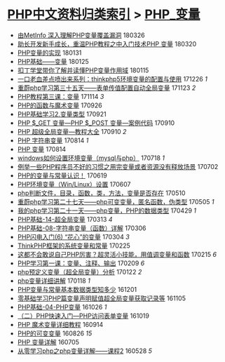 [PHP中文资料归类索引](../README.md) > [PHP_变量](PHP_变量.md)
====
- [由MetInfo 深入理解PHP变量覆盖漏洞](http://jkwz.applinzi.com/ittc/7084717516830278662.html#%E7%94%B1MetInfo+%E6%B7%B1%E5%85%A5%E7%90%86%E8%A7%A3PHP%E5%8F%98%E9%87%8F%E8%A6%86%E7%9B%96%E6%BC%8F%E6%B4%9E) 180326  
- [助长开发新手成长，重温PHP教程之中入门技术PHP 变量](http://jkwz.applinzi.com/ittc/7082376413548381195.html#%E5%8A%A9%E9%95%BF%E5%BC%80%E5%8F%91%E6%96%B0%E6%89%8B%E6%88%90%E9%95%BF%EF%BC%8C%E9%87%8D%E6%B8%A9PHP%E6%95%99%E7%A8%8B%E4%B9%8B%E4%B8%AD%E5%85%A5%E9%97%A8%E6%8A%80%E6%9C%AFPHP+%E5%8F%98%E9%87%8F) 180320  
- [PHP变量的实现](http://jkwz.applinzi.com/ittc/7064687036168930314.html#PHP%E5%8F%98%E9%87%8F%E7%9A%84%E5%AE%9E%E7%8E%B0) 180131  
- [PHP基础——变量](http://jkwz.applinzi.com/ittc/7062641414637093894.html#PHP%E5%9F%BA%E7%A1%80%E2%80%94%E2%80%94%E5%8F%98%E9%87%8F) 180125  
- [扣丁学堂带你了解并读懂PHP变量作用域](http://jkwz.applinzi.com/ittc/7058793979846329350.html#%E6%89%A3%E4%B8%81%E5%AD%A6%E5%A0%82%E5%B8%A6%E4%BD%A0%E4%BA%86%E8%A7%A3%E5%B9%B6%E8%AF%BB%E6%87%82PHP%E5%8F%98%E9%87%8F%E4%BD%9C%E7%94%A8%E5%9F%9F) 180115  
- [一口老血差点喷出来系列：thinkphp5环境变量的配置与使用](http://jkwz.applinzi.com/ittc/7051515957841757201.html#%E4%B8%80%E5%8F%A3%E8%80%81%E8%A1%80%E5%B7%AE%E7%82%B9%E5%96%B7%E5%87%BA%E6%9D%A5%E7%B3%BB%E5%88%97%EF%BC%9Athinkphp5%E7%8E%AF%E5%A2%83%E5%8F%98%E9%87%8F%E7%9A%84%E9%85%8D%E7%BD%AE%E4%B8%8E%E4%BD%BF%E7%94%A8) 171226 *1* 
- [重蔚php学习第三十五天——表单传值配置自动全局变量](http://jkwz.applinzi.com/ittc/7039085530262799376.html#%E9%87%8D%E8%94%9Aphp%E5%AD%A6%E4%B9%A0%E7%AC%AC%E4%B8%89%E5%8D%81%E4%BA%94%E5%A4%A9%E2%80%94%E2%80%94%E8%A1%A8%E5%8D%95%E4%BC%A0%E5%80%BC%E9%85%8D%E7%BD%AE%E8%87%AA%E5%8A%A8%E5%85%A8%E5%B1%80%E5%8F%98%E9%87%8F) 171123 *2* 
- [PHP教程第三课：变量](http://jkwz.applinzi.com/ittc/7034390556149548048.html#PHP%E6%95%99%E7%A8%8B%E7%AC%AC%E4%B8%89%E8%AF%BE%EF%BC%9A%E5%8F%98%E9%87%8F) 171114 *3* 
- [PHP的函数与魔术变量](http://jkwz.applinzi.com/ittc/7017706836181124113.html#PHP%E7%9A%84%E5%87%BD%E6%95%B0%E4%B8%8E%E9%AD%94%E6%9C%AF%E5%8F%98%E9%87%8F) 170926  
- [PHP基础学习2.变量类型](http://jkwz.applinzi.com/ittc/7015053246270538768.html#PHP%E5%9F%BA%E7%A1%80%E5%AD%A6%E4%B9%A02.%E5%8F%98%E9%87%8F%E7%B1%BB%E5%9E%8B) 170921  
- [PHP $_GET 变量—PHP $_POST 变量—案例代码](http://jkwz.applinzi.com/ittc/7011634566719341585.html#PHP+%24_GET+%E5%8F%98%E9%87%8F%E2%80%94PHP+%24_POST+%E5%8F%98%E9%87%8F%E2%80%94%E6%A1%88%E4%BE%8B%E4%BB%A3%E7%A0%81) 170910  
- [PHP 超级全局变量—教程大全](http://jkwz.applinzi.com/ittc/7011402497506411537.html#PHP+%E8%B6%85%E7%BA%A7%E5%85%A8%E5%B1%80%E5%8F%98%E9%87%8F%E2%80%94%E6%95%99%E7%A8%8B%E5%A4%A7%E5%85%A8) 170910 *2* 
- [PHP 字符串变量](http://jkwz.applinzi.com/ittc/7001567740018820113.html#PHP+%E5%AD%97%E7%AC%A6%E4%B8%B2%E5%8F%98%E9%87%8F) 170814 *1* 
- [PHP 变量](http://jkwz.applinzi.com/ittc/7001566199996220433.html#PHP+%E5%8F%98%E9%87%8F) 170814  
- [windows如何设置环境变量（mysql与php）](http://jkwz.applinzi.com/ittc/6991268116020331537.html#windows%E5%A6%82%E4%BD%95%E8%AE%BE%E7%BD%AE%E7%8E%AF%E5%A2%83%E5%8F%98%E9%87%8F%EF%BC%88mysql%E4%B8%8Ephp%EF%BC%89) 170718 *1* 
- [例举一些PHP程序员不好的习惯之用完变量或者资源没有释放场景](http://jkwz.applinzi.com/ittc/6985716310494151685.html#%E4%BE%8B%E4%B8%BE%E4%B8%80%E4%BA%9BPHP%E7%A8%8B%E5%BA%8F%E5%91%98%E4%B8%8D%E5%A5%BD%E7%9A%84%E4%B9%A0%E6%83%AF%E4%B9%8B%E7%94%A8%E5%AE%8C%E5%8F%98%E9%87%8F%E6%88%96%E8%80%85%E8%B5%84%E6%BA%90%E6%B2%A1%E6%9C%89%E9%87%8A%E6%94%BE%E5%9C%BA%E6%99%AF) 170702  
- [PHP的变量与常量认识！](http://jkwz.applinzi.com/ittc/6980864403158074373.html#PHP%E7%9A%84%E5%8F%98%E9%87%8F%E4%B8%8E%E5%B8%B8%E9%87%8F%E8%AE%A4%E8%AF%86%EF%BC%81) 170619  
- [PHP环境变量（Win/Linux）设置](http://jkwz.applinzi.com/ittc/6976362644981154821.html#PHP%E7%8E%AF%E5%A2%83%E5%8F%98%E9%87%8F%EF%BC%88Win%2FLinux%EF%BC%89%E8%AE%BE%E7%BD%AE) 170607  
- [php判断文件，目录，函数，类，方法，变量是否存在](http://jkwz.applinzi.com/ittc/6966181918100947972.html#php%E5%88%A4%E6%96%AD%E6%96%87%E4%BB%B6%EF%BC%8C%E7%9B%AE%E5%BD%95%EF%BC%8C%E5%87%BD%E6%95%B0%EF%BC%8C%E7%B1%BB%EF%BC%8C%E6%96%B9%E6%B3%95%EF%BC%8C%E5%8F%98%E9%87%8F%E6%98%AF%E5%90%A6%E5%AD%98%E5%9C%A8) 170510  
- [重蔚php学习第二十七天——php可变变量，匿名函数，伪类型](http://jkwz.applinzi.com/ittc/6964314460935160837.html#%E9%87%8D%E8%94%9Aphp%E5%AD%A6%E4%B9%A0%E7%AC%AC%E4%BA%8C%E5%8D%81%E4%B8%83%E5%A4%A9%E2%80%94%E2%80%94php%E5%8F%AF%E5%8F%98%E5%8F%98%E9%87%8F%EF%BC%8C%E5%8C%BF%E5%90%8D%E5%87%BD%E6%95%B0%EF%BC%8C%E4%BC%AA%E7%B1%BB%E5%9E%8B) 170505 *1* 
- [我的php学习第二十一天——php变量，PHP的数据类型](http://jkwz.applinzi.com/ittc/6961934163237143557.html#%E6%88%91%E7%9A%84php%E5%AD%A6%E4%B9%A0%E7%AC%AC%E4%BA%8C%E5%8D%81%E4%B8%80%E5%A4%A9%E2%80%94%E2%80%94php%E5%8F%98%E9%87%8F%EF%BC%8CPHP%E7%9A%84%E6%95%B0%E6%8D%AE%E7%B1%BB%E5%9E%8B) 170429 *1* 
- [PHP基础-14-超全局变量](http://jkwz.applinzi.com/ittc/6944475770478134277.html#PHP%E5%9F%BA%E7%A1%80-14-%E8%B6%85%E5%85%A8%E5%B1%80%E5%8F%98%E9%87%8F) 170313 *4* 
- [PHP基础-08-字符串变量（函数）详解](http://jkwz.applinzi.com/ittc/6941887518856446980.html#PHP%E5%9F%BA%E7%A1%80-08-%E5%AD%97%E7%AC%A6%E4%B8%B2%E5%8F%98%E9%87%8F%EF%BC%88%E5%87%BD%E6%95%B0%EF%BC%89%E8%AF%A6%E8%A7%A3) 170306  
- [PHP闪电入门(6) “花心”的变量](http://jkwz.applinzi.com/ittc/6940917373552034820.html#PHP%E9%97%AA%E7%94%B5%E5%85%A5%E9%97%A8%286%29+%E2%80%9C%E8%8A%B1%E5%BF%83%E2%80%9D%E7%9A%84%E5%8F%98%E9%87%8F) 170304 *3* 
- [ThinkPHP框架的系统变量和常量](http://jkwz.applinzi.com/ittc/6938575680945259524.html#ThinkPHP%E6%A1%86%E6%9E%B6%E7%9A%84%E7%B3%BB%E7%BB%9F%E5%8F%98%E9%87%8F%E5%92%8C%E5%B8%B8%E9%87%8F) 170225  
- [这都不会敢说自己PHP厉害？超灵活小技能，用值调变量和函数](http://jkwz.applinzi.com/ittc/6934821967348892676.html#%E8%BF%99%E9%83%BD%E4%B8%8D%E4%BC%9A%E6%95%A2%E8%AF%B4%E8%87%AA%E5%B7%B1PHP%E5%8E%89%E5%AE%B3%EF%BC%9F%E8%B6%85%E7%81%B5%E6%B4%BB%E5%B0%8F%E6%8A%80%E8%83%BD%EF%BC%8C%E7%94%A8%E5%80%BC%E8%B0%83%E5%8F%98%E9%87%8F%E5%92%8C%E5%87%BD%E6%95%B0) 170215 *6* 
- [PHP学习第一课：变量、注释、输出](http://jkwz.applinzi.com/ittc/6932671888261383173.html#PHP%E5%AD%A6%E4%B9%A0%E7%AC%AC%E4%B8%80%E8%AF%BE%EF%BC%9A%E5%8F%98%E9%87%8F%E3%80%81%E6%B3%A8%E9%87%8A%E3%80%81%E8%BE%93%E5%87%BA) 170209 *6* 
- [php预定义变量（超全局变量）分析](http://jkwz.applinzi.com/ittc/6924035476846806021.html#php%E9%A2%84%E5%AE%9A%E4%B9%89%E5%8F%98%E9%87%8F%EF%BC%88%E8%B6%85%E5%85%A8%E5%B1%80%E5%8F%98%E9%87%8F%EF%BC%89%E5%88%86%E6%9E%90) 170122 *2* 
- [php变量详细讲解](http://jkwz.applinzi.com/ittc/6923774587845477380.html#php%E5%8F%98%E9%87%8F%E8%AF%A6%E7%BB%86%E8%AE%B2%E8%A7%A3) 170118 *1* 
- [PHP变量与常量基本数据类型知多少](http://jkwz.applinzi.com/ittc/6906683513708741636.html#PHP%E5%8F%98%E9%87%8F%E4%B8%8E%E5%B8%B8%E9%87%8F%E5%9F%BA%E6%9C%AC%E6%95%B0%E6%8D%AE%E7%B1%BB%E5%9E%8B%E7%9F%A5%E5%A4%9A%E5%B0%91) 161201  
- [零基础学习PHP篇变量声明赋值超全局变量获取记录等](http://jkwz.applinzi.com/ittc/6896978317772588037.html#%E9%9B%B6%E5%9F%BA%E7%A1%80%E5%AD%A6%E4%B9%A0PHP%E7%AF%87%E5%8F%98%E9%87%8F%E5%A3%B0%E6%98%8E%E8%B5%8B%E5%80%BC%E8%B6%85%E5%85%A8%E5%B1%80%E5%8F%98%E9%87%8F%E8%8E%B7%E5%8F%96%E8%AE%B0%E5%BD%95%E7%AD%89) 161105  
- [PHP基础-04-PHP变量](http://jkwz.applinzi.com/ittc/6893216345184797701.html#PHP%E5%9F%BA%E7%A1%80-04-PHP%E5%8F%98%E9%87%8F) 161026 *1* 
- [（二）PHP快速入门—PHP访问表单变量](http://jkwz.applinzi.com/ittc/6890818715456635908.html#%EF%BC%88%E4%BA%8C%EF%BC%89PHP%E5%BF%AB%E9%80%9F%E5%85%A5%E9%97%A8%E2%80%94PHP%E8%AE%BF%E9%97%AE%E8%A1%A8%E5%8D%95%E5%8F%98%E9%87%8F) 161019  
- [PHP 魔术变量详细教程](http://jkwz.applinzi.com/ittc/6877712836175856644.html#PHP+%E9%AD%94%E6%9C%AF%E5%8F%98%E9%87%8F%E8%AF%A6%E7%BB%86%E6%95%99%E7%A8%8B) 160914  
- [PHP的可变变量](http://jkwz.applinzi.com/ittc/6870756502108898308.html#PHP%E7%9A%84%E5%8F%AF%E5%8F%98%E5%8F%98%E9%87%8F) 160826 *15* 
- [PHP 变量详解](http://jkwz.applinzi.com/ittc/6851397715925402628.html#PHP+%E5%8F%98%E9%87%8F%E8%AF%A6%E8%A7%A3) 160705  
- [从零学习php之php变量详解——课程2](http://jkwz.applinzi.com/ittc/6837192151905338372.html#%E4%BB%8E%E9%9B%B6%E5%AD%A6%E4%B9%A0php%E4%B9%8Bphp%E5%8F%98%E9%87%8F%E8%AF%A6%E8%A7%A3%E2%80%94%E2%80%94%E8%AF%BE%E7%A8%8B2) 160528 *5* 
